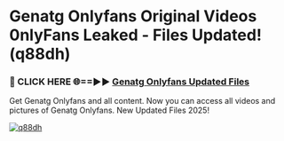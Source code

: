 # Genatg Onlyfans Original Videos 0nlyFans Leaked - Files Updated! (q88dh)

<h3>🔴 CLICK HERE 🌐==►► <a href="https://tinyurl.com/2m67pmp6" rel="nofollow">Genatg Onlyfans Updated Files</a></h3>

Get Genatg Onlyfans and all content. Now you can access all videos and pictures of Genatg Onlyfans. New Updated Files 2025!

[![q88dh](https://i.imgur.com/H4QAA4z.gif)](https://tinyurl.com/2m67pmp6)